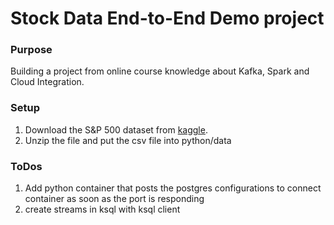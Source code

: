 # Stock Data End-to-End Demo project

### Purpose

Building a project from online course knowledge about Kafka, Spark and Cloud Integration. 


### Setup

1. Download the S&P 500 dataset from [kaggle](https://www.kaggle.com/camnugent/sandp500?select=all_stocks_5yr.csv).
2. Unzip the file and put the csv file into python/data

### ToDos

1. Add python container that posts the postgres configurations to connect container as soon as the port is responding
2. create streams in ksql with ksql client 
